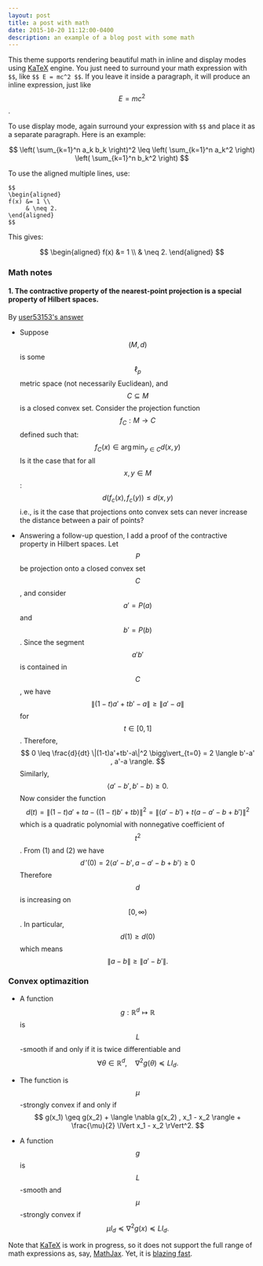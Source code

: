 ```yaml
---
layout: post
title: a post with math
date: 2015-10-20 11:12:00-0400
description: an example of a blog post with some math
---
```

This theme supports rendering beautiful math in inline and display modes using [KaTeX](https://khan.github.io/KaTeX/) engine. You just need to surround your math expression with `$$`, like `$$ E = mc^2 $$`. If you leave it inside a paragraph, it will produce an inline expression, just like $$ E = mc^2 $$.

To use display mode, again surround your expression with `$$` and place it as a separate paragraph. Here is an example:

$$
\left( \sum_{k=1}^n a_k b_k \right)^2 \leq \left( \sum_{k=1}^n a_k^2 \right) \left( \sum_{k=1}^n b_k^2 \right)
$$


To use the aligned multiple lines, use:

```
$$
\begin{aligned}
f(x) &= 1 \\
	 & \neq 2.
\end{aligned}
$$
```
This gives:

$$
\begin{aligned}
f(x) &= 1 \\
& \neq 2.
\end{aligned}
$$


### Math notes 

#### 1. The contractive property of the nearest-point projection is a special property of Hilbert spaces.

By [user53153's answer](https://math.stackexchange.com/questions/282034/do-projections-onto-convex-sets-always-decrease-distances)

* Suppose $$(M, d)$$ is some $$\ell_p$$ metric space (not necessarily Euclidean), and $$C \subseteq M$$ is a closed convex set. Consider the projection function $$f_C:M\rightarrow C$$ defined such that:
$$f_C(x) \in \arg\min_{y \in C} d(x,y)$$
Is it the case that for all $$x,y \in M$$:
$$d(f_c(x),f_c(y)) \leq d(x,y)$$
i.e., is it the case that projections onto convex sets can never increase the distance between a pair of points?

* Answering a follow-up question, I add a proof of the contractive property in Hilbert spaces. 
Let $$P$$ be projection onto a closed convex set $$C$$, and consider $$a'=P(a)$$ and $$b'=P(b)$$.
Since the segment $$a'b'$$ is contained in $$C$$, we have $$\|(1-t)a'+tb'-a\|\ge \|a'-a\|$$ for $$t\in [0,1]$$.
Therefore, 
$$
0 \leq \frac{d}{dt} \|(1-t)a'+tb'-a\|^2 \bigg\vert_{t=0} = 2 \langle b'-a' , a'-a \rangle.
$$
Similarly, 
$$
\langle a'-b' , b'-b \rangle \ge 0.
$$ 
Now consider the function
$$
d(t)=\|(1-t)a'+ta - ((1-t)b'+tb)\|^2 = \|(a'-b') + t (a-a'-b+b') \|^2
$$
which is a quadratic polynomial with nonnegative coefficient of $$t^2$$. From (1) and (2) we have
$$
d\,'(0) = 2 \langle a'-b' , a-a'-b+b' \rangle \ge 0 
$$
Therefore $$d$$ is increasing on $$[0,\infty)$$. In particular, $$d(1)\ge d(0)$$ which means 
$$\|a-b\|\ge \|a'-b'\|.$$


### Convex optimazition

* A function $$g: \mathbb{R}^d \mapsto \mathbb{R}$$ is $$L$$-smooth if and only if it is twice differentiable and 
 $$
 \forall \theta \in \mathbb{R}^d, \quad \nabla^2 g(\theta) \preccurlyeq L I_d. 
 $$

* The function is $$\mu$$-strongly convex if and only if 
$$
g(x_1) \geq g(x_2) + \langle \nabla g(x_2) , x_1 - x_2 \rangle + \frac{\mu}{2} \lVert x_1 - x_2 \rVert^2.
$$

* A function $$g$$ is $$L$$-smooth and $$\mu$$-strongly convex if $$\mu I_d \preccurlyeq \nabla^2 g(x) \preccurlyeq L I_d.$$



Note that [KaTeX](https://khan.github.io/KaTeX/) is work in progress, so it does not support the full range of math expressions as, say, [MathJax](https://www.mathjax.org/). Yet, it is [blazing fast](http://www.intmath.com/cg5/katex-mathjax-comparison.php).


